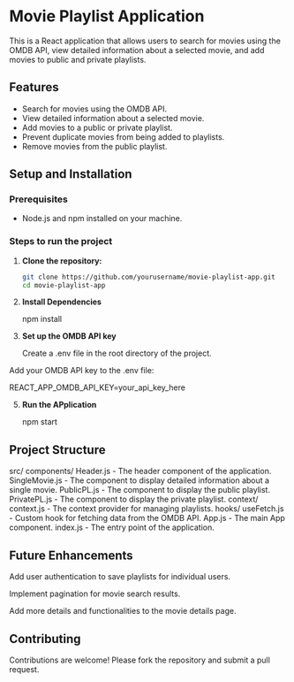 # Movie Playlist Application

This is a React application that allows users to search for movies using the OMDB API, view detailed information about a selected movie, and add movies to public and private playlists.

## Features

- Search for movies using the OMDB API.
- View detailed information about a selected movie.
- Add movies to a public or private playlist.
- Prevent duplicate movies from being added to playlists.
- Remove movies from the public playlist.

## Setup and Installation

### Prerequisites

- Node.js and npm installed on your machine.

### Steps to run the project

1. **Clone the repository:**

   ```bash
   git clone https://github.com/yourusername/movie-playlist-app.git
   cd movie-playlist-app
2. **Install Dependencies**
   
   npm install
   
4. **Set up the OMDB API key**

   Create a .env file in the root directory of the project.

Add your OMDB API key to the .env file:

REACT_APP_OMDB_API_KEY=your_api_key_here

5. **Run the APplication**

   npm start

## Project Structure

  src/
    components/
      Header.js - The header component of the application.
      SingleMovie.js - The component to display detailed information about a single movie.
      PublicPL.js - The component to display the public playlist.
      PrivatePL.js - The component to display the private playlist.
    context/
      context.js - The context provider for managing playlists.
    hooks/
      useFetch.js - Custom hook for fetching data from the OMDB API.
    App.js - The main App component.
    index.js - The entry point of the application.
    
## Future Enhancements

 Add user authentication to save playlists for individual users.

 Implement pagination for movie search results.

 Add more details and functionalities to the movie details page.

## Contributing

 Contributions are welcome! Please fork the repository and submit a pull request.

